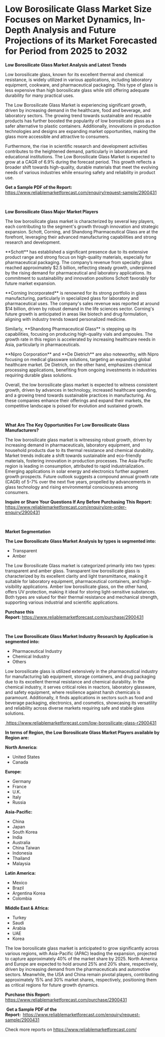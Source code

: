 <p><h1>Low Borosilicate Glass Market Size Focuses on Market Dynamics, In-Depth Analysis and Future Projections of its Market Forecasted for Period from 2025 to 2032</h1></p><p><strong>Low Borosilicate Glass Market Analysis and Latest Trends</strong></p>
<p><p>Low borosilicate glass, known for its excellent thermal and chemical resistance, is widely utilized in various applications, including laboratory equipment, cookware, and pharmaceutical packaging. This type of glass is less expensive than high borosilicate glass while still offering adequate durability for many practical uses. </p><p>The Low Borosilicate Glass Market is experiencing significant growth, driven by increasing demand in the healthcare, food and beverage, and laboratory sectors. The growing trend towards sustainable and reusable products has further boosted the popularity of low borosilicate glass as a safer alternative to plastic containers. Additionally, innovations in production technologies and designs are expanding market opportunities, making the glass more accessible and attractive to consumers. </p><p>Furthermore, the rise in scientific research and development activities contributes to the heightened demand, particularly in laboratories and educational institutions. The Low Borosilicate Glass Market is expected to grow at a CAGR of 6.9% during the forecast period. This growth reflects a broader shift towards high-quality, durable materials that meet the evolving needs of various industries while ensuring safety and reliability in product use.</p></p>
<p><strong>Get a Sample PDF of the Report:&nbsp;</strong> <a href="https://www.reliablemarketforecast.com/enquiry/request-sample/2900431?utm_campaign=2740&utm_medium=2&utm_source=Github&utm_content=ia&utm_term=16032025&utm_id=low-borosilicate-glass">https://www.reliablemarketforecast.com/enquiry/request-sample/2900431</a></p>
<p>&nbsp;</p>
<p><strong>Low Borosilicate Glass Major Market Players</strong></p>
<p><p>The low borosilicate glass market is characterized by several key players, each contributing to the segment's growth through innovation and strategic expansion. Schott, Corning, and Shandong Pharmaceutical Glass are at the forefront, leveraging their advanced manufacturing capabilities and strong research and development.</p><p>**Schott** has established a significant presence due to its extensive product range and strong focus on high-quality materials, especially for pharmaceutical packaging. The company’s revenue from specialty glass reached approximately $2.5 billion, reflecting steady growth, underpinned by the rising demand for pharmaceutical and laboratory applications. Its commitment to sustainability and innovation positions Schott favorably for future market expansion.</p><p>**Corning Incorporated** is renowned for its strong portfolio in glass manufacturing, particularly in specialized glass for laboratory and pharmaceutical uses. The company's sales revenue was reported at around $14 billion, driven by robust demand in the life sciences sector. Corning's future growth is anticipated in areas like biotech and drug formulation, aligning with industry trends toward personalized medicine.</p><p>Similarly, **Shandong Pharmaceutical Glass** is stepping up its capabilities, focusing on producing high-quality vials and ampoules. The growth rate in this region is accelerated by increasing healthcare needs in Asia, particularly in pharmaceuticals. </p><p>**Nipro Corporation** and **De Dietrich** are also noteworthy, with Nipro focusing on medical glassware solutions, targeting an expanding global healthcare market. De Dietrich, on the other hand, emphasizes chemical processing applications, benefiting from ongoing investments in industries requiring durable glass solutions.</p><p>Overall, the low borosilicate glass market is expected to witness consistent growth, driven by advances in technology, increased healthcare spending, and a growing trend towards sustainable practices in manufacturing. As these companies enhance their offerings and expand their markets, the competitive landscape is poised for evolution and sustained growth.</p></p>
<p>&nbsp;</p>
<p><strong>What Are The Key Opportunities For Low Borosilicate Glass Manufacturers?</strong></p>
<p><p>The low borosilicate glass market is witnessing robust growth, driven by increasing demand in pharmaceuticals, laboratory equipment, and household products due to its thermal resistance and chemical durability. Market trends indicate a shift towards sustainable and eco-friendly materials, fostering innovation in production processes. The Asia-Pacific region is leading in consumption, attributed to rapid industrialization. Emerging applications in solar energy and electronics further augment growth prospects. Future outlook suggests a compound annual growth rate (CAGR) of 5-7% over the next five years, propelled by advancements in glass technology and rising environmental consciousness among consumers.</p></p>
<p><strong>Inquire or Share Your Questions If Any Before Purchasing This Report:</strong> <a href="https://www.reliablemarketforecast.com/enquiry/pre-order-enquiry/2900431?utm_campaign=2740&utm_medium=2&utm_source=Github&utm_content=ia&utm_term=16032025&utm_id=low-borosilicate-glass">https://www.reliablemarketforecast.com/enquiry/pre-order-enquiry/2900431</a></p>
<p>&nbsp;</p>
<p><strong>Market Segmentation</strong></p>
<p><strong>The Low Borosilicate Glass Market Analysis by types is segmented into:</strong></p>
<p><ul><li>Transparent</li><li>Amber</li></ul></p>
<p><p>The Low Borosilicate Glass market is categorized primarily into two types: transparent and amber glass. Transparent low borosilicate glass is characterized by its excellent clarity and light transmittance, making it suitable for laboratory equipment, pharmaceutical containers, and high-visibility applications. Amber low borosilicate glass, on the other hand, offers UV protection, making it ideal for storing light-sensitive substances. Both types are valued for their thermal resistance and mechanical strength, supporting various industrial and scientific applications.</p></p>
<p><strong>Purchase this Report:&nbsp;</strong><a href="https://www.reliablemarketforecast.com/purchase/2900431?utm_campaign=2740&utm_medium=2&utm_source=Github&utm_content=ia&utm_term=16032025&utm_id=low-borosilicate-glass">https://www.reliablemarketforecast.com/purchase/2900431</a></p>
<p>&nbsp;</p>
<p><strong>The Low Borosilicate Glass Market Industry Research by Application is segmented into:</strong></p>
<p><ul><li>Pharmaceutical Industry</li><li>Chemical Industry</li><li>Others</li></ul></p>
<p><p>Low borosilicate glass is utilized extensively in the pharmaceutical industry for manufacturing lab equipment, storage containers, and drug packaging due to its excellent thermal resistance and chemical durability. In the chemical industry, it serves critical roles in reactors, laboratory glassware, and safety equipment, where resilience against harsh chemicals is paramount. Additionally, it finds applications in sectors such as food and beverage packaging, electronics, and cosmetics, showcasing its versatility and reliability across diverse markets requiring safe and stable glass solutions.</p></p>
<p><a href="https://www.reliablemarketforecast.com/low-borosilicate-glass-r2900431?utm_campaign=2740&utm_medium=2&utm_source=Github&utm_content=ia&utm_term=16032025&utm_id=low-borosilicate-glass">&nbsp;https://www.reliablemarketforecast.com/low-borosilicate-glass-r2900431</a></p>
<p><strong>In terms of Region, the Low Borosilicate Glass Market Players available by Region are:</strong></p>
<p>
    <p> <strong> North America: </strong>
        <ul>
            <li>United States</li>
            <li>Canada</li>
        </ul>
        </p> 
    <p> <strong> Europe: </strong>
        <ul>
            <li>Germany</li>
            <li>France</li>
            <li>U.K.</li>
            <li>Italy</li>
            <li>Russia</li>
        </ul>
        </p> 
    <p> <strong> Asia-Pacific: </strong>
        <ul>
            <li>China</li>
            <li>Japan</li>
            <li>South Korea</li>
            <li>India</li>
            <li>Australia</li>
            <li>China Taiwan</li>
            <li>Indonesia</li>
            <li>Thailand</li>
            <li>Malaysia</li>
        </ul>
        </p> 
    <p> <strong> Latin America: </strong>
        <ul>
            <li>Mexico</li>
            <li>Brazil</li>
            <li>Argentina Korea</li>
            <li>Colombia</li>
        </ul>
        </p> 
    <p> <strong> Middle East & Africa: </strong>
        <ul>
            <li>Turkey</li>
            <li>Saudi</li>
            <li>Arabia</li>
            <li>UAE</li>
            <li>Korea</li>
        </ul>
    </p>
    </p>
<p><p>The low borosilicate glass market is anticipated to grow significantly across various regions, with Asia-Pacific (APAC) leading the expansion, projected to capture approximately 40% of the market share by 2025. North America and Europe are expected to hold around 25% and 20% share, respectively, driven by increasing demand from the pharmaceuticals and automotive sectors. Meanwhile, the USA and China remain pivotal players, contributing approximately 15% and 30% market shares, respectively, positioning them as critical regions for future growth dynamics.</p></p>
<p><strong>Purchase this Report: </strong><a href="https://www.reliablemarketforecast.com/purchase/2900431?utm_campaign=2740&utm_medium=2&utm_source=Github&utm_content=ia&utm_term=16032025&utm_id=low-borosilicate-glass">https://www.reliablemarketforecast.com/purchase/2900431</a></p>
<p>&nbsp;<strong>Get a Sample PDF of the Report:&nbsp;&nbsp;</strong><a href="https://www.reliablemarketforecast.com/enquiry/request-sample/2900431?utm_campaign=2740&utm_medium=2&utm_source=Github&utm_content=ia&utm_term=16032025&utm_id=low-borosilicate-glass">https://www.reliablemarketforecast.com/enquiry/request-sample/2900431</a></p>
<p><strong></strong></p>
<p>Check more reports on <a href="https://www.reliablemarketforecast.com/?utm_campaign=2740&utm_medium=2&utm_source=Github&utm_content=ia&utm_term=16032025&utm_id=low-borosilicate-glass">https://www.reliablemarketforecast.com/</a></p>